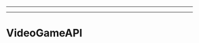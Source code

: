 --------------------------------------------------------
--------------------------------------------------------------------------------------------------
# VideoGameAPI
